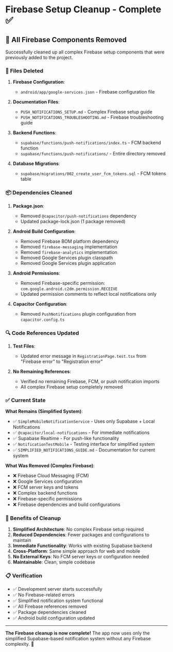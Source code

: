 # Firebase Setup Cleanup - Complete ✅

## 🧹 **All Firebase Components Removed**

Successfully cleaned up all complex Firebase setup components that were previously added to the project.

### 📁 **Files Deleted**

1. **Firebase Configuration**:
   - `android/app/google-services.json` - Firebase configuration file

2. **Documentation Files**:
   - `PUSH_NOTIFICATIONS_SETUP.md` - Complex Firebase setup guide
   - `PUSH_NOTIFICATIONS_TROUBLESHOOTING.md` - Firebase troubleshooting guide

3. **Backend Functions**:
   - `supabase/functions/push-notifications/index.ts` - FCM backend function
   - `supabase/functions/push-notifications/` - Entire directory removed

4. **Database Migrations**:
   - `supabase/migrations/002_create_user_fcm_tokens.sql` - FCM tokens table

### 📦 **Dependencies Cleaned**

1. **Package.json**:
   - Removed `@capacitor/push-notifications` dependency
   - Updated package-lock.json (1 package removed)

2. **Android Build Configuration**:
   - Removed Firebase BOM platform dependency
   - Removed `firebase-messaging` implementation
   - Removed `firebase-analytics` implementation
   - Removed Google Services plugin classpath
   - Removed Google Services plugin application

3. **Android Permissions**:
   - Removed Firebase-specific permission: `com.google.android.c2dm.permission.RECEIVE`
   - Updated permission comments to reflect local notifications only

4. **Capacitor Configuration**:
   - Removed `PushNotifications` plugin configuration from `capacitor.config.ts`

### 🔍 **Code References Updated**

1. **Test Files**:
   - Updated error message in `RegistrationPage.test.tsx` from "Firebase error" to "Registration error"

2. **No Remaining References**:
   - Verified no remaining Firebase, FCM, or push notification imports
   - All complex Firebase setup completely removed

### ✅ **Current State**

**What Remains (Simplified System)**:
- ✅ `SimpleMobileNotificationService` - Uses only Supabase + Local Notifications
- ✅ `@capacitor/local-notifications` - For immediate notifications
- ✅ Supabase Realtime - For push-like functionality
- ✅ `NotificationTestMobile` - Testing interface for simplified system
- ✅ `SIMPLIFIED_NOTIFICATIONS_GUIDE.md` - Documentation for current system

**What Was Removed (Complex Firebase)**:
- ❌ Firebase Cloud Messaging (FCM)
- ❌ Google Services configuration
- ❌ FCM server keys and tokens
- ❌ Complex backend functions
- ❌ Firebase-specific permissions
- ❌ Firebase dependencies and build configurations

### 🚀 **Benefits of Cleanup**

1. **Simplified Architecture**: No complex Firebase setup required
2. **Reduced Dependencies**: Fewer packages and configurations to maintain
3. **Immediate Functionality**: Works with existing Supabase backend
4. **Cross-Platform**: Same simple approach for web and mobile
5. **No External Keys**: No FCM server keys or configuration needed
6. **Maintainable**: Clean, simple codebase

### 📋 **Verification**

- ✅ Development server starts successfully
- ✅ No Firebase-related errors
- ✅ Simplified notification system functional
- ✅ All Firebase references removed
- ✅ Package dependencies cleaned
- ✅ Android build configuration updated

---

**The Firebase cleanup is now complete!** The app now uses only the simplified Supabase-based notification system without any Firebase complexity. 🎉